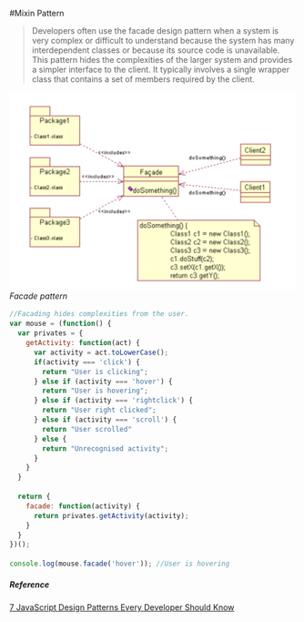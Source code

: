 #Mixin Pattern

> Developers often use the facade design pattern when a system is very complex or difficult to understand because the system has many interdependent classes or because its source code is unavailable. This pattern hides the complexities of the larger system and provides a simpler interface to the client. It typically involves a single wrapper class that contains a set of members required by the client.

![Facade](./img/facade.png)
*Facade pattern*
<br/>

```javaScript
//Facading hides complexities from the user.
var mouse = (function() {
  var privates = {
    getActivity: function(act) {
      var activity = act.toLowerCase();
      if(activity === 'click') {
        return "User is clicking";
      } else if (activity === 'hover') {
        return "User is hovering";
      } else if (activity === 'rightclick') {
        return "User right clicked";
      } else if (activity === 'scroll') {
        return "User scrolled"
      } else {
        return "Unrecognised activity";
      }
    }
  }

  return {
    facade: function(activity) {
      return privates.getActivity(activity);
    }
  }
})();

console.log(mouse.facade('hover')); //User is hovering
```

##### Reference
[7 JavaScript Design Patterns Every Developer Should Know](https://javascript.plainenglish.io/7-javascript-design-patterns-every-developer-should-know-df9c40e7debf)